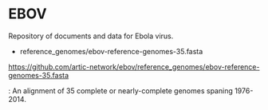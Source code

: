 # EBOV
Repository of documents and data for Ebola virus.

- reference_genomes/ebov-reference-genomes-35.fasta

https://github.com/artic-network/ebov/reference_genomes/ebov-reference-genomes-35.fasta

: An alignment of 35 complete or nearly-complete genomes spaning 1976-2014. 
